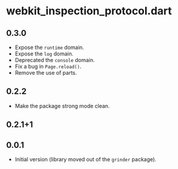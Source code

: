 # webkit_inspection_protocol.dart

## 0.3.0
- Expose the `runtime` domain.
- Expose the `log` domain.
- Deprecated the `console` domain.
- Fix a bug in `Page.reload()`.
- Remove the use of parts.

## 0.2.2
- Make the package strong mode clean.

## 0.2.1+1

## 0.0.1

- Initial version (library moved out of the `grinder` package).
